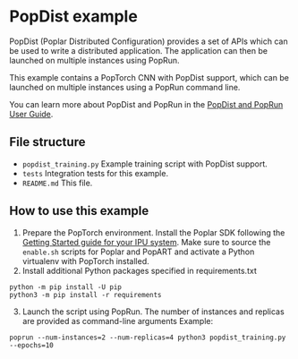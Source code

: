 <!-- Copyright (c) 2021 Graphcore Ltd. All rights reserved. -->
# PopDist example

PopDist (Poplar Distributed Configuration) provides a set of APIs which can be used to write a distributed application. The application can then be launched on multiple instances using PopRun.

This example contains a PopTorch CNN with PopDist support, which can be launched on multiple instances using a PopRun command line.

You can learn more about PopDist and PopRun in the [PopDist and PopRun User Guide](https://docs.graphcore.ai/projects/poprun-user-guide/en/3.1.0/index.html).

## File structure

* `popdist_training.py` Example training script with PopDist support.
* `tests` Integration tests for this example.
* `README.md` This file.

## How to use this example

1. Prepare the PopTorch environment. Install the Poplar SDK following the [Getting Started guide for your IPU system](https://docs.graphcore.ai/en/latest/getting-started.html). Make sure to source the `enable.sh` scripts for Poplar and PopART and activate a Python virtualenv with PopTorch installed.
2. Install additional Python packages specified in requirements.txt
```:bash
python -m pip install -U pip
python3 -m pip install -r requirements
```
3. Launch the script using PopRun. The number of instances and replicas are provided as command-line arguments
Example:
```
poprun --num-instances=2 --num-replicas=4 python3 popdist_training.py --epochs=10
```
